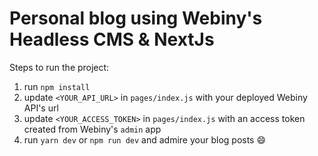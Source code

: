 # Personal blog using Webiny's Headless CMS & NextJs

Steps to run the project:

1. run `npm install`
2. update `<YOUR_API_URL>` in `pages/index.js` with your deployed Webiny API's url
3. update `<YOUR_ACCESS_TOKEN>` in `pages/index.js` with an access token created from Webiny's `admin` app
4. run `yarn dev` or `npm run dev` and admire your blog posts 😄
